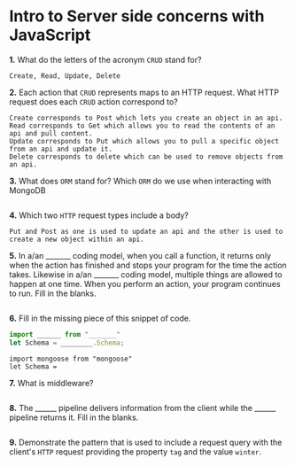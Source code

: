 # Intro to Server side concerns with JavaScript

**1.** What do the letters of the acronym `CRUD` stand for?
<!-- enter you answer in the space below -->
```
Create, Read, Update, Delete
```
**2.** Each action that `CRUD` represents maps to an HTTP request. What HTTP request does each `CRUD` action correspond to?
<!-- enter you answer in the space below -->
```
Create corresponds to Post which lets you create an object in an api.
Read corresponds to Get which allows you to read the contents of an api and pull content.
Update corresponds to Put which allows you to pull a specific object from an api and update it.
Delete corresponds to delete which can be used to remove objects from an api.
```
**3.** What does `ORM` stand for? Which `ORM` do we use when interacting with MongoDB
<!-- enter you answer in the space below -->
```

```
**4.** Which two `HTTP` request types include a body?
<!-- enter you answer in the space below -->
```
Put and Post as one is used to update an api and the other is used to create a new object within an api.
```
**5.** In a/an _______ coding model, when you call a function, it returns only when the action has finished and stops your program for the time the action takes. Likewise in a/an _______ coding model, multiple things are allowed to happen at one time. When you perform an action, your program continues to run.  Fill in the blanks.
<!-- enter you answer in the space below -->
```

```

**6.** Fill in the missing piece of this snippet of code.
```js
import ______ from "_______"
let Schema = ________.Schema;
```
<!-- enter you answer in the space below -->
```
import mongoose from "mongoose"
let Schema = 
```
**7.** What is middleware?
<!-- enter you answer in the space below -->
```

```
**8.** The ______ pipeline delivers information from the client while the ______ pipeline returns it. Fill in the blanks. 
<!-- enter you answer in the space below -->
```

```
**9.** 
Demonstrate the pattern that is used to include a request query with the client's `HTTP` request providing the property `tag` and the value `winter`.
<!-- enter you answer in the space below -->
```

```
